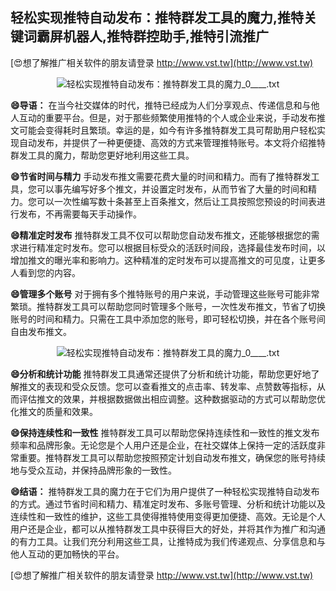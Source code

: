 ## **轻松实现推特自动发布：推特群发工具的魔力,推特关键词霸屏机器人,推特群控助手,推特引流推广**

[😍想了解推广相关软件的朋友请登录 http://www.vst.tw](http://www.vst.tw)

 <center><img src="https://vst.tw/MP4/tuiguang/png/0.png" alt="轻松实现推特自动发布：推特群发工具的魔力_0____.txt"></center>

**😄导语：**
在当今社交媒体的时代，推特已经成为人们分享观点、传递信息和与他人互动的重要平台。但是，对于那些频繁使用推特的个人或企业来说，手动发布推文可能会变得耗时且繁琐。幸运的是，如今有许多推特群发工具可帮助用户轻松实现自动发布，并提供了一种更便捷、高效的方式来管理推特账号。本文将介绍推特群发工具的魔力，帮助您更好地利用这些工具。

**😄节省时间与精力**
手动发布推文需要花费大量的时间和精力。而有了推特群发工具，您可以事先编写好多个推文，并设置定时发布，从而节省了大量的时间和精力。您可以一次性编写数十条甚至上百条推文，然后让工具按照您预设的时间表进行发布，不再需要每天手动操作。

**😄精准定时发布**
推特群发工具不仅可以帮助您自动发布推文，还能够根据您的需求进行精准定时发布。您可以根据目标受众的活跃时间段，选择最佳发布时间，以增加推文的曝光率和影响力。这种精准的定时发布可以提高推文的可见度，让更多人看到您的内容。

**😄管理多个账号**
对于拥有多个推特账号的用户来说，手动管理这些账号可能非常繁琐。推特群发工具可以帮助您同时管理多个账号，一次性发布推文，节省了切换账号的时间和精力。只需在工具中添加您的账号，即可轻松切换，并在各个账号间自由发布推文。

 <center><img src="https://vst.tw/MP4/tuiguang/png/5.png" alt="轻松实现推特自动发布：推特群发工具的魔力_0____.txt"></center>

**😄分析和统计功能**
推特群发工具通常还提供了分析和统计功能，帮助您更好地了解推文的表现和受众反馈。您可以查看推文的点击率、转发率、点赞数等指标，从而评估推文的效果，并根据数据做出相应调整。这种数据驱动的方式可以帮助您优化推文的质量和效果。

**😄保持连续性和一致性**
推特群发工具可以帮助您保持连续性和一致性的推文发布频率和品牌形象。无论您是个人用户还是企业，在社交媒体上保持一定的活跃度非常重要。推特群发工具可以帮助您按照预定计划自动发布推文，确保您的账号持续地与受众互动，并保持品牌形象的一致性。

**😄结语：**
推特群发工具的魔力在于它们为用户提供了一种轻松实现推特自动发布的方式。通过节省时间和精力、精准定时发布、多账号管理、分析和统计功能以及连续性和一致性的维护，这些工具使得推特使用变得更加便捷、高效。无论是个人用户还是企业，都可以从推特群发工具中获得巨大的好处，并将其作为推广和沟通的有力工具。让我们充分利用这些工具，让推特成为我们传递观点、分享信息和与他人互动的更加畅快的平台。

[😍想了解推广相关软件的朋友请登录 http://www.vst.tw](http://www.vst.tw)



